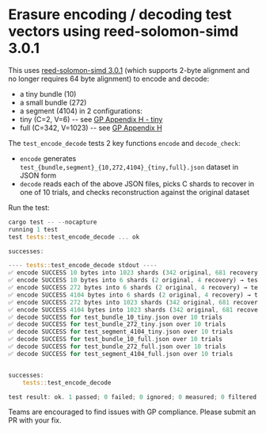 # Erasure encoding / decoding test vectors using reed-solomon-simd 3.0.1 

This uses [reed-solomon-simd 3.0.1](https://docs.rs/reed-solomon-simd/3.0.1/reed_solomon_simd/)
(which supports 2-byte alignment and no longer requires 64 byte alignment) to encode and decode:
* a tiny bundle (10)
* a small bundle (272)
* a segment (4104) 
in 2 configurations:
* tiny (C=2, V=6) -- see [GP Appendix H - tiny](https://hackmd.io/@sourabhniyogi/jam-appendixh-tiny) 
* full (C=342, V=1023) -- see [GP Appendix H](https://graypaper.fluffylabs.dev/#/9a08063/394401394401?v=0.6.6) 


The `test_encode_decode`  tests 2 key functions `encode` and `decode_check`:

* `encode` generates `test_{bundle,segment}_{10,272,4104}_{tiny,full}.json` dataset in JSON form
* `decode` reads each of the above JSON files, picks C shards to recover in one of 10 trials, and checks reconstruction against the original dataset

Run the test:

```rust
cargo test -- --nocapture
running 1 test
test tests::test_encode_decode ... ok

successes:

---- tests::test_encode_decode stdout ----
✅ encode SUCCESS 10 bytes into 1023 shards (342 original, 681 recovery) → test_bundle_10_full.json
✅ encode SUCCESS 10 bytes into 6 shards (2 original, 4 recovery) → test_bundle_10_tiny.json
✅ encode SUCCESS 272 bytes into 6 shards (2 original, 4 recovery) → test_bundle_272_tiny.json
✅ encode SUCCESS 4104 bytes into 6 shards (2 original, 4 recovery) → test_segment_4104_tiny.json
✅ encode SUCCESS 272 bytes into 1023 shards (342 original, 681 recovery) → test_bundle_272_full.json
✅ encode SUCCESS 4104 bytes into 1023 shards (342 original, 681 recovery) → test_segment_4104_full.json
✅ decode SUCCESS for test_bundle_10_tiny.json over 10 trials
✅ decode SUCCESS for test_bundle_272_tiny.json over 10 trials
✅ decode SUCCESS for test_segment_4104_tiny.json over 10 trials
✅ decode SUCCESS for test_bundle_10_full.json over 10 trials
✅ decode SUCCESS for test_bundle_272_full.json over 10 trials
✅ decode SUCCESS for test_segment_4104_full.json over 10 trials


successes:
    tests::test_encode_decode

test result: ok. 1 passed; 0 failed; 0 ignored; 0 measured; 0 filtered out; finished in 1.05s
```

Teams are encouraged to find issues with GP compliance.  Please submit an PR with your fix. 